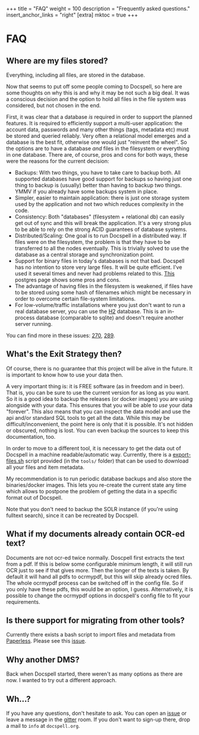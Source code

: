+++
title = "FAQ"
weight = 100
description = "Frequently asked questions."
insert_anchor_links = "right"
[extra]
mktoc = true
+++

# FAQ

## Where are my files stored?

Everything, including all files, are stored in the database.

Now that seems to put off some people coming to Docspell, so here are
some thoughts on why this is and why it may be not such a big deal. It
was a conscious decision and the option to hold all files in the file
system was considered, but not chosen in the end.

First, it was clear that a database *is* required in order to support
the planned features. It is required to efficiently support a
multi-user application: the account data, passwords and many other
things (tags, metadata etc) must be stored and queried reliably. Very
often a relational model emerges and a database is the best fit,
otherwise one would just "reinvent the wheel". So the options are to
have a database *and* files in the filesystem or everything in one
database. There are, of course, pros and cons for both ways, these
were the reasons for the current decision:

- Backups: With two things, you have to take care to backup both. All
  supported databases have good support for backups so having just one
  thing to backup is (usually) better than having to backup two
  things. YMMV if you already have some backups system in place.
- Simpler, easier to maintain application: there is just one storage
  system used by the application and not two which reduces complexity
  in the code.
- Consistency: Both "databases" (filesystem + relational db) can
  easily get out of sync and this will break the application. It's a
  very strong plus to be able to rely on the strong ACID guarantees of
  database systems.
- Distributed/Scaling: One goal is to run Docspell in a distributed
  way. If files were on the filesystem, the problem is that they have
  to be transferred to all the nodes eventually. This is trivially
  solved to use the database as a central storage and synchronization
  point.
- Support for binary files in today's databases is not that bad.
  Docspell has no intention to store very large files. It will be
  quite efficient. I've used it several times and never had problems
  related to this.
  [This](https://wiki.postgresql.org/wiki/BinaryFilesInDB) postgres
  page shows some pros and cons.
- The advantage of having files in the filesystem is weakened, if
  files have to be stored using some hash of filenames which might be
  necessary in order to overcome certain file-system limitations.
- For low-volume/traffic installations where you just don't want to
  run a real database server, you can use the
  [H2](https://h2database.com) database. This is an in-process
  database (comparable to sqlite) and doesn't require another server
  running.

You can find more in these issues:
[270](https://github.com/eikek/docspell/issues/270),
[289](https://github.com/eikek/docspell/issues/289#issuecomment-700843894).


## What's the Exit Strategy then?

Of course, there is no guarantee that this project will be alive in
the future. It is important to know how to use your data then.

A very important thing is: it is FREE software (as in freedom and in
beer). That is, you can be sure to use the current version for as long
as you want. So it is a good idea to backup the releases (or docker
images) you are using alongside with your data. This ensures that you
will be able to *use* your data "forever". This also means that you
can inspect the data model and use the api and/or standard SQL tools
to get all the data. While this may be difficult/inconvenient, the
point here is only that it is possible. It's not hidden or obscured,
nothing is lost. You can even backup the sources to keep this
documentation, too.

In order to move to a different tool, it is necessary to get the data
out of Docspell in a machine readable/automatic way. Currently, there
is a [export-files.sh](@/docs/tools/export-files.md) script provided
(in the `tools/` folder) that can be used to download all your files
and item metadata.

My recommendation is to run periodic database backups and also store
the binaries/docker images. This lets you re-create the current state
any time which allows to postpone the problem of getting the data in a
specific format out of Docspell.

Note that you don't need to backup the SOLR instance (if you're using
fulltext search), since it can be recreated by Docspell.


## What if my documents already contain OCR-ed text?

Documents are not ocr-ed twice normally. Doscpell first extracts the
text from a pdf. If this is below some configurable minimum length, it
will still run OCR just to see if that gives more. Then the longer of
the texts is taken. By default it will hand all pdfs to ocrmypdf, but
this will skip already ocred files. The whole ocrmypdf process can be
switched off in the config file. So if you only have these pdfs, this
would be an option, I guess. Alternatively, it is possible to change
the ocrmypdf options in docspell's config file to fit your
requirements.


## Is there support for migrating from other tools?

Currently there exists a bash script to import files and metadata from
[Paperless](https://github.com/the-paperless-project/paperless/).
Please see this [issue](https://github.com/eikek/docspell/issues/358).

## Why another DMS?

Back when Docspell started, there weren't as many options as there are
now. I wanted to try out a different approach.

## Wh…?

If you have any questions, don't hesitate to ask. You can open an
[issue](https://github.com/eikek/docspell/issues/new/choose) or leave
a message in the [gitter](https://gitter.im/eikek/docspell) room. If
you don't want to sign-up there, drop a mail to `info` at
`docspell.org`.
